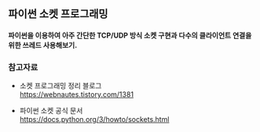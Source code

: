 ## 파이썬 소켓 프로그래밍

#### 파이썬을 이용하여 아주 간단한 TCP/UDP 방식 소켓 구현과 다수의 클라이언트 연결을 위한 쓰레드 사용해보기.

### 참고자료

- 소켓 프로그래밍 정리 블로그 \
  https://webnautes.tistory.com/1381

- 파이썬 소켓 공식 문서 \
  https://docs.python.org/3/howto/sockets.html
